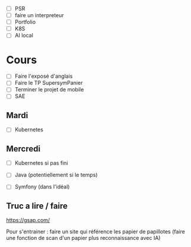 - [ ] PSR
- [ ] faire un interpreteur
- [ ] Portfolio
- [ ] K8S
- [ ] AI local

# Cours
- [ ] Faire l'exposé d'anglais
- [ ] Faire le TP SupersymPanier
- [ ] Terminer le projet de mobile
- [ ] SAE

## Mardi
- [ ] Kubernetes
## Mercredi
- [ ] Kubernetes si pas fini
- [ ] Java (potentiellement si le temps)
- [ ] Symfony (dans l'idéal)


## Truc a lire / faire 
https://gsap.com/

Pour s'entrainer : faire un site qui référence les papier de papillotes (faire une fonction de scan d'un papier plus reconnaissance avec IA)
